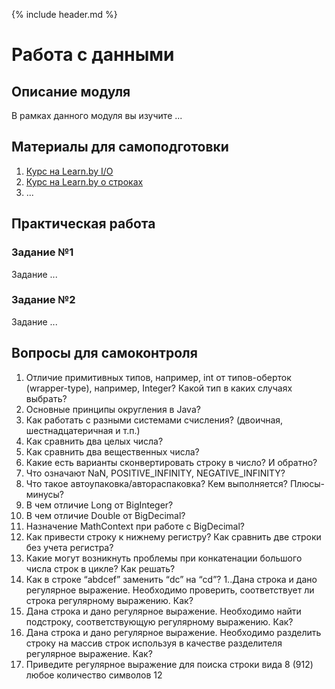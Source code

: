 {% include header.md %}

Работа с данными
====================

Описание модуля
---------------------
В рамках данного модуля вы изучите ...

Материалы для самоподготовки
---------------------
1. [Курс на Learn.by I/O](https://learn.by/courses/course-v1:EPAM+JIO+ext1/about)
1. [Курс на Learn.by о строках](https://learn.by/courses/course-v1:EPAM+JF+ext1/about)
1. ...

Практическая работа
---------------------

### Задание №1
Задание ...

### Задание №2
Задание ...

Вопросы для самоконтроля
---------------------
1. Отличие примитивных типов, например, int от типов-оберток (wrapper-type), например, Integer? Какой тип в каких 
случаях выбрать?
1. Основные принципы округления в Java?
1. Как работать с разными системами счисления? (двоичная, шестнадцатеричная и т.п.)
1. Как сравнить два целых числа?
1. Как сравнить два вещественных числа?
1. Какие есть варианты сконвертировать строку в число? И обратно?
1. Что означают NaN, POSITIVE_INFINITY, NEGATIVE_INFINITY?
1. Что такое автоупаковка/автораспаковка? Кем выполняется? Плюсы-минусы?
1. В чем отличие Long от BigInteger?
1. В чем отличие Double от BigDecimal?
1. Назначение MathContext при работе с BigDecimal?
1. Как привести строку к нижнему регистру? Как сравнить две строки без учета регистра?
1. Какие могут возникнуть проблемы при конкатенации большого числа строк в цикле? Как решать?
1. Как в строке “abdсef” заменить “dс” на “cd”?
1..Дана строка и дано регулярное выражение. Необходимо проверить, соответствует ли строка регулярному выражению. Как?
1. Дана строка и дано регулярное выражение. Необходимо найти подстроку, соответствующую регулярному выражению. Как?
1. Дана строка и дано регулярное выражение. Необходимо разделить строку на массив строк используя в качестве 
разделителя регулярное выражение. Как?
1. Приведите регулярное выражение для поиска строки вида 8 (912) любое количество символов 12